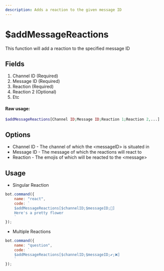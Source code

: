 ```yaml
---
description: Adds a reaction to the given message ID
---
```


# $addMessageReactions

This function will add a reaction to the specified message ID

## Fields

1. Channel ID \(Required\)
2. Message ID \(Required\)
3. Reaction \(Required\)
4. Reaction 2 \(Optional\)
5. Etc

#### Raw usage: 
```php
$addMessageReactions[Channel ID;Message ID;Reaction 1;Reaction 2,...]
```

## Options

* Channel ID - The channel of which the &lt;messageID&gt; is situated in
* Message ID - The message of which the reactions will react to
* Reaction - The emojis of which will be reacted to the &lt;message&gt;

## Usage

- Singular Reaction

```javascript
bot.command({
    name: "react",
    code: `
    $addMessageReactions[$channelID;$messageID;🌸]
    Here's a pretty flower
    `
});
```

- Multiple Reactions

```javascript
bot.command({
    name: "question",
    code: `
    $addMessageReactions[$channelID;$messageID;✔;❌]
    `
});
```

